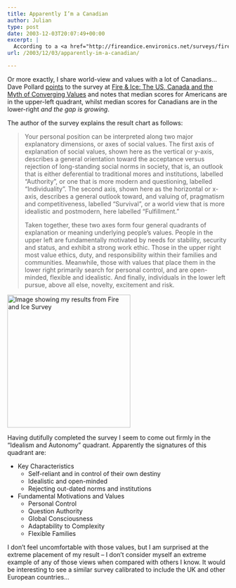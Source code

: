 ```yaml
---
title: Apparently I’m a Canadian
author: Julian
type: post
date: 2003-12-03T20:07:49+00:00
excerpt: |
  According to a <a href="http://fireandice.environics.net/surveys/fireandice/main/fireandice.asp?surveyID=1">survey</a> put together by Michael Adams, author of "Fire & Ice: The US, Canada and the Myth of Converging Values" [via <a href="http://blogs.salon.com/0002007/">Dave Pollard</a>], my values are very similar to those of many Canadians and a long way from typical American values. Although I recognise the results as being related to what I believe, I'm surprised at such an extreme ranking and wonder what the result would be if the survey was calibrated for UK and Europe.
url: /2003/12/03/apparently-im-a-canadian/

---
```

Or more exactly, I share world-view and values with a lot of Canadians&#8230;Dave Pollard [points][1] to the survey at [Fire & Ice: The US, Canada and the Myth of Converging Values][2] and notes that median scores for Americans are in the upper-left quadrant, whilst median scores for Canadians are in the lower-right _and the gap is growing_.</p> 

The author of the survey explains the result chart as follows: 

<blockquote cite="Survey explanation at fireandice.environics.net">
  <p>
    Your personal position can be interpreted along two major explanatory dimensions, or axes of social values. The first axis of explanation of social values, shown here as the vertical or y-axis, describes a general orientation toward the acceptance versus rejection of long-standing social norms in society, that is, an outlook that is either deferential to traditional mores and institutions, labelled &#8220;Authority&#8221;, or one that is more modern and questioning, labelled &#8220;Individuality&#8221;. The second axis, shown here as the horizontal or x-axis, describes a general outlook toward, and valuing of, pragmatism and competitiveness, labelled &#8220;Survival&#8221;, or a world view that is more idealistic and postmodern, here labelled &#8220;Fulfillment.&#8221;
  </p>
  
  <p>
    Taken together, these two axes form four general quadrants of explanation or meaning underlying people&#8217;s values. People in the upper left are fundamentally motivated by needs for stability, security and status, and exhibit a strong work ethic. Those in the upper right most value ethics, duty, and responsibility within their families and communities. Meanwhile, those with values that place them in the lower right primarily search for personal control, and are open-minded, flexible and idealistic. And finally, individuals in the lower left pursue, above all else, novelty, excitement and risk.
  </p>
</blockquote>

<img class="floatright" alt="Image showing my results from Fire and Ice Survey" src="https://www.synesthesia.co.uk/blog/images/fireice.jpg" width="280" height="302" border="0" />

Having dutifully completed the survey I seem to come out firmly in the &#8220;Idealism and Autonomy&#8221; quadrant. Apparently the signatures of this quadrant are:

  * Key Characteristics 
      * Self-reliant and in control of their own destiny
      * Idealistic and open-minded
      * Rejecting out-dated norms and institutions
  * Fundamental Motivations and Values 
      * Personal Control
      * Question Authority
      * Global Consciousness
      * Adaptability to Complexity
      * Flexible Families

I don&#8217;t feel uncomfortable with those values, but I am surprised at the extreme placement of my result &#8211; I don&#8217;t consider myself an extreme example of any of those views when compared with others I know. It would be interesting to see a similar survey calibrated to include the UK and other European countries&#8230;

 [1]: http://blogs.salon.com/0002007/2003/12/03.html#a541
 [2]: http://fireandice.environics.net/surveys/fireandice/main/fireandice.asp?surveyID=1